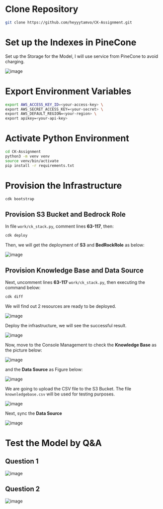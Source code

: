 # Clone Repository
```sh
git clone https://github.com/heyyytamvo/CK-Assignment.git
```
# Set up the Indexes in PineCone 

Set up the Storage for the Model, I will use service from PineCone to avoid charging.

![image](/images/10.png)

# Export Environment Variables
```sh
export AWS_ACCESS_KEY_ID=<your-access-key> \
export AWS_SECRET_ACCESS_KEY=<your-secret> \
export AWS_DEFAULT_REGION=<your-region> \
export apikey=<your-api-key>
```

# Activate Python Environment
```sh
cd CK-Assignment
python3 -m venv venv
source venv/bin/activate
pip install -r requirements.txt
```

# Provision the Infrastructure
```sh
cdk bootstrap
```

## Provision S3 Bucket and Bedrock Role

In file `work/ck_stack.py`, comment lines **63-117**, then:

```sh
cdk deploy
```

Then, we will get the deployment of **S3** and **BedRockRole** as below:

![image](/images/01.png)

## Provision Knowledge Base and Data Source
Next, uncomment lines **63-117** `work/ck_stack.py`, then executing the command below:

```sh
cdk diff
```
We will find out 2 resources are ready to be deployed.

![image](/images/02.png)

Deploy the infrastructure, we will see the successful result.

![image](/images/03.png)

Now, move to the Console Management to check the **Knowledge Base** as the picture below:

![image](/images/04.png)

and the **Data Source** as Figure below:

![image](/images/05.png)

We are going to upload the CSV file to the S3 Bucket. The file `knownledgebase.csv` will be used for testing purposes.

![image](/images/06.png)

Next, sync the **Data Source**

![image](/images/07.png)

# Test the Model by Q&A
## Question 1
![image](/images/08.png)
## Question 2
![image](/images/09.png)